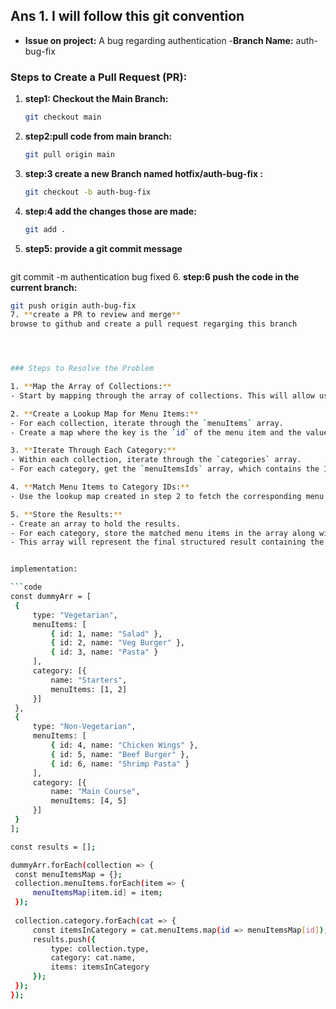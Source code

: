 
## Ans 1. I will follow this git convention ##
- **Issue on project:** A bug regarding authentication
-**Branch Name:** auth-bug-fix

### Steps to Create a Pull Request (PR):

1. **step1: Checkout the Main Branch:**
   ```bash
   git checkout main
2. **step2:pull code from main branch:**
   ```bash
   git pull origin main
3. **step:3 create a new Branch named hotfix/auth-bug-fix :**
   ```bash
   git checkout -b auth-bug-fix
4. **step:4 add the changes those are made:**
   ```bash
   git add .
5. **step5: provide a git commit message**
   ```bash
  git commit -m authentication bug fixed
6. **step:6 push the code in the current branch:**
   ```bash
   git push origin auth-bug-fix
7. **create a PR to review and merge**
  browse to github and create a pull request regarging this branch




 ### Steps to Resolve the Problem

1. **Map the Array of Collections:**
   - Start by mapping through the array of collections. This will allow us to process each collection.

2. **Create a Lookup Map for Menu Items:**
   - For each collection, iterate through the `menuItems` array.
   - Create a map where the key is the `id` of the menu item and the value is the menu item object. 

3. **Iterate Through Each Category:**
   - Within each collection, iterate through the `categories` array.
   - For each category, get the `menuItemsIds` array, which contains the IDs of the menu items belonging to that category.

4. **Match Menu Items to Category IDs:**
   - Use the lookup map created in step 2 to fetch the corresponding menu items for each `menuItemsId` in the category.

5. **Store the Results:**
   - Create an array to hold the results.
   - For each category, store the matched menu items in the array along with the category name and the collection type.
   - This array will represent the final structured result containing the items for each category.


implementation:

```code
const dummyArr = [
    {
        type: "Vegetarian",
        menuItems: [
            { id: 1, name: "Salad" },
            { id: 2, name: "Veg Burger" },
            { id: 3, name: "Pasta" }
        ],
        category: [{
            name: "Starters",
            menuItems: [1, 2]
        }]
    },
    {
        type: "Non-Vegetarian",
        menuItems: [
            { id: 4, name: "Chicken Wings" },
            { id: 5, name: "Beef Burger" },
            { id: 6, name: "Shrimp Pasta" }
        ],
        category: [{
            name: "Main Course",
            menuItems: [4, 5]
        }]
    }
];

const results = [];

dummyArr.forEach(collection => {
    const menuItemsMap = {};
    collection.menuItems.forEach(item => {
        menuItemsMap[item.id] = item;
    });
    
    collection.category.forEach(cat => {
        const itemsInCategory = cat.menuItems.map(id => menuItemsMap[id]);
        results.push({
            type: collection.type,
            category: cat.name,
            items: itemsInCategory
        });
    });
});
